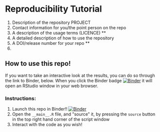 # Reproducibility Tutorial 

1. Description of the repository PROJECT
2. Contact information for you/the point person on the repo 
3. A description of the usage terms (LICENCE) ** 
4. A detailed description of how to use the repository 
5. A DOI/release number for your repo ** 
6. 

## How to use this repo!

If you want to take an interactive look at the results, you can do so through the link to Binder, below. When you click the Binder badge [![Binder](https://mybinder.org/badge_logo.svg)](https://mybinder.org/v2/gh/colebrookson/reproducibility-tutorial-repo/master?urlpath=rstudio) it will open an RStudio window in your web browser. 

### Instructions:

1. Launch this repo in Binder!!  [![Binder](https://mybinder.org/badge_logo.svg)](https://mybinder.org/v2/gh/colebrookson/reproducibility-tutorial-repo/master?urlpath=rstudio)
2. Open the `__main__.R` file, and "source" it, by pressing the `source` button in the top right hand corner of the script window
3. Interact with the code as you wish!

